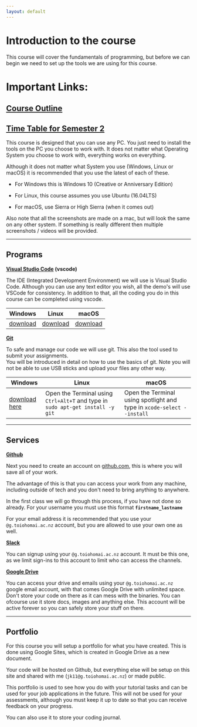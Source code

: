 ```yaml
---
layout: default
---
```


# Introduction to the course

This course will cover the fundamentals of programming, but before we can begin we need to set up the tools we are using for this course.

# Important Links:

## [Course Outline](Week00/readme.md)
## [Time Table for Semester 2](https://docs.google.com/spreadsheets/d/1Kyxe0idUb_O09J7hGecY9ttSa_Rm4I3UufUpQV9yhbQ/edit#gid=662877829)

This course is designed that you can use any PC. You just need to install the tools on the PC you choose to work with.
It does not matter what Operating System you choose to work with, everything works on everything.

Although it does not matter what System you use (Windows, Linux or macOS) it is recommended that you use the latest of each of these.

* For Windows this is Windows 10 (Creative or Anniversary Edition)

* For Linux, this course assumes you use Ubuntu (16.04LTS)

* For macOS, use Sierra or High Sierra (when it comes out)

Also note that all the screenshots are made on a mac, but will look the same on any other system. If something is really different then multiple screenshots / videos will be provided.

-----

## Programs

**[Visual Studio Code](https://code.visualstudio.com) (vscode)**  

The  IDE (Integrated Development Environment) we will use is Visual Studio Code.
Although you can use any text editor you wish, all the demo's will use VSCode for consistency. In addition to that, all the coding you do in this course can be completed using vscode.

| Windows | Linux | macOS |
| --- | --- | --- | 
| [download](https://vscode-update.azurewebsites.net/latest/linux-deb-x64/stable) | [download](https://vscode-update.azurewebsites.net/latest/linux-deb-x64/stable)  | [download](https://vscode-update.azurewebsites.net/latest/linux-deb-x64/stable) |

**[Git](https://git-scm.com)**

To safe and manage our code we will use git. This also the tool used to submit your assignments.  
You will be introduced in detail on how to use the basics of git. Note you will not be able to use USB sticks and upload your files any other way.

| Windows | Linux | macOS |
| --- | --- | --- | 
| [download here](https://github.com/git-for-windows/git/releases/download/v2.13.1.windows.2/Git-2.13.1.2-64-bit.exe) | Open the Terminal using `Ctrl+Alt+T` and type in `sudo apt-get install -y git`  | Open the Terminal using spotlight and type in `xcode-select --install` |

---
## Services

**[Github](https://github.com/join?source=header-home)**

Next you need to create an account on [github.com](https://github.com), this is where you will save all of your work.

The advantage of this is that you can access your work from any machine, including outside of tech and you don't need to bring anything to anywhere.

In the first class we will go through this process, if you have not done so already. For your username you must use this format **`firstname_lastname`**

For your email address it is recommended that you use your `@g.toiohomai.ac.nz` account, but you are allowed to use your own one as well. 

**[Slack](https://to-bcs.slack.com/)**

You can signup using your `@g.toiohomai.ac.nz` account. It must be this one, as we limit sign-ins to this account to limit who can access the channels.

**[Google Drive](https://drive.google.com)**

You can access your drive and emails using your `@g.toiohomai.ac.nz` google email account, with that comes Google Drive with unlimited space. Don't store your code on there as it can mess with the binaries. 
You can ofcourse use it store docs, images and anything else. This account will be active forever so you can safely store your stuff on there.

---
## Portfolio

For this course you will setup a portfolio for what you have created. This is done using Google Sites, which is created in Google Drive as a new document.

Your code will be hosted on Github, but everything else will be setup on this site and shared with me (`jk11@g.toiohomai.ac.nz`) or made public.

This portfolio is used to see how you do with your tutorial tasks and can be used for your job applications in the future. This will not be used for your assessments, although you must keep it up to date so that you can receive feedback on your progress.

You can also use it to store your coding journal.
